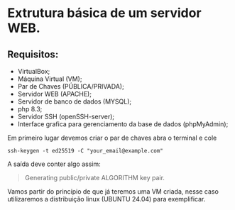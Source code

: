 # Extrutura básica de um servidor WEB.

## Requisitos:

- VirtualBox;
- Máquina Virtual (VM);
- Par de Chaves (PÚBLICA/PRIVADA);
- Servidor WEB (APACHE);
- Servidor de banco de dados (MYSQL);
- php 8.3;
- Servidor SSH (openSSH-server);
- Interface grafica para gerenciamento da base de dados (phpMyAdmin);

Em primeiro lugar devemos criar o par de chaves abra o terminal e cole

```
ssh-keygen -t ed25519 -C "your_email@example.com"
```

A saída deve conter algo assim:

> Generating public/private ALGORITHM key pair.



Vamos partir do princípio de que já teremos uma VM criada, nesse caso utilizaremos a distribuição linux (UBUNTU 24.04) para exemplificar.

